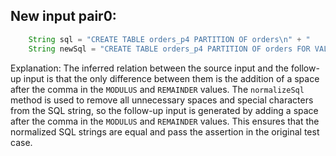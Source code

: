 ## New input pair0:
```java
    String sql = "CREATE TABLE orders_p4 PARTITION OF orders\n" + "    FOR VALUES WITH (MODULUS 4, REMAINDER 3);";
    String newSql = "CREATE TABLE orders_p4 PARTITION OF orders FOR VALUES WITH (MODULUS 4, REMAINDER 3);";
```
Explanation:
The inferred relation between the source input and the follow-up input is that the only difference between them is the addition of a space after the comma in the `MODULUS` and `REMAINDER` values. The `normalizeSql` method is used to remove all unnecessary spaces and special characters from the SQL string, so the follow-up input is generated by adding a space after the comma in the `MODULUS` and `REMAINDER` values. This ensures that the normalized SQL strings are equal and pass the assertion in the original test case.
